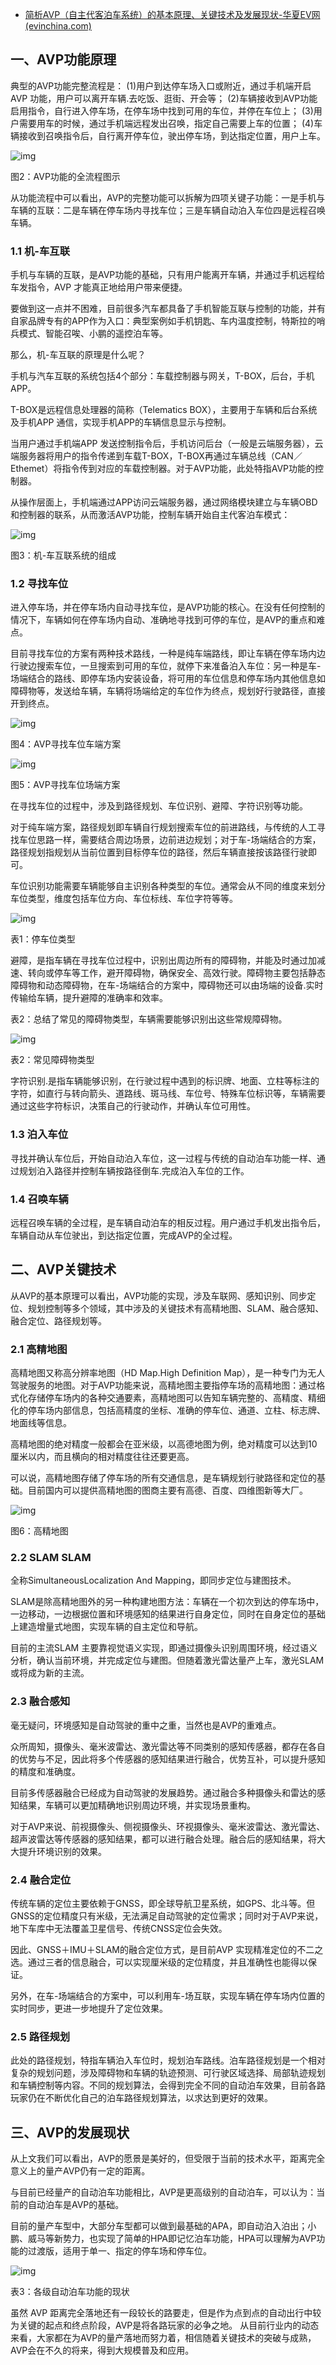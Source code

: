 - [简析AVP（自主代客泊车系统）的基本原理、关键技术及发展现状-华夏EV网 (evinchina.com)](http://www.evinchina.com/articleshow-265.html)

## 一、AVP功能原理

典型的AVP功能完整流程是： (1)用户到达停车场入口或附近，通过手机端开启AVP 功能，用户可以离开车辆.去吃饭、逛街、开会等； (2)车辆接收到AVP功能启用指令，自行进入停车场，在停车场中找到可用的车位，并停在车位上； (3)用户需要用车的时候，通过手机端远程发出召唤，指定自己需要上车的位置； (4)车辆接收到召唤指令后，自行离开停车位，驶出停车场，到达指定位置，用户上车。 

![img](http://www.evinchina.com/uploadfile/image/20220313/2022031311411302139.jpg)

图2：AVP功能的全流程图示

从功能流程中可以看出，AVP的完整功能可以拆解为四项关键子功能：一是手机与车辆的互联：二是车辆在停车场内寻找车位；三是车辆自动泊入车位四是远程召唤车辆。

### 1.1 机-车互联

手机与车辆的互联，是AVP功能的基础，只有用户能离开车辆，并通过手机远程给车发指令，AVP 才能真正地给用户带来便捷。

要做到这一点并不困难，目前很多汽车都具备了手机智能互联与控制的功能，并有自家品牌专有的APP作为入口：典型案例如手机钥匙、车内温度控制，特斯拉的哨兵模式、智能召唉、小鹏的遥控泊车等。

那么，机-车互联的原理是什么呢？

手机与汽车互联的系统包括4个部分：车载控制器与网关，T-BOX，后台，手机APP。

T-BOX是远程信息处理器的简称（Telematics BOX），主要用于车辆和后台系统及手机APP 通信，实现手机APP的车辆信息显示与控制。

当用户通过手机端APP 发送控制指令后，手机访问后台（一般是云端服务器），云端服务器将用户的指令传递到车载T-BOX，T-BOX再通过车辆总线（CAN／Ethemet）将指令传到对应的车载控制器。对于AVP功能，此处特指AVP功能的控制器。

从操作层面上，手机端通过APP访问云端服务器，通过网络模块建立与车辆OBD和控制器的联系，从而激活AVP功能，控制车辆开始自主代客泊车模式： 

![img](http://www.evinchina.com/uploadfile/image/20220313/2022031311424508868.jpg)

图3：机-车互联系统的组成

### 1.2 寻找车位

进入停车场，并在停车场内自动寻找车位，是AVP功能的核心。在没有任何控制的情况下，车辆如何在停车场内自动、准确地寻找到可停的车位，是AVP的重点和难点。

目前寻找车位的方案有两种技术路线，一种是纯车端路线，即让车辆在停车场内边行驶边搜索车位，一旦搜索到可用的车位，就停下来准备泊入车位：另一种是车-场端结合的路线、即停车场内安装设备，将可用的车位信息和停车场内其他信息如障碍物等，发送给车辆，车辆将场端给定的车位作为终点，规划好行驶路径，直接开到终点。 

![img](http://www.evinchina.com/uploadfile/image/20220313/2022031311431105280.jpg)

图4：AVP寻找车位车端方案       

![img](http://www.evinchina.com/uploadfile/image/20220313/2022031311433307708.jpg)

图5：AVP寻找车位场端方案

在寻找车位的过程中，涉及到路径规划、车位识别、避障、字符识别等功能。

对于纯车端方案，路径规划即车辆自行规划搜索车位的前进路线，与传统的人工寻找车位思路一样，需要结合周边场景，边前进边规划；对于车-场端结合的方案，路径规划指规划从当前位置到目标停车位的路径，然后车辆直接按该路径行驶即可。

车位识别功能需要车辆能够自主识别各种类型的车位。通常会从不同的维度来划分车位类型，维度包括车位方向、车位标线、车位字符等等。 

![img](http://www.evinchina.com/uploadfile/image/20220313/2022031311445701378.jpg)

表1：停车位类型

避障，是指车辆在寻找车位过程中，识别出周边所有的障碍物，并能及时通过加减速、转向或停车等工作，避开障碍物，确保安全、高效行驶。障碍物主要包括静态障碍物和动态障碍物，在车-场端结合的方案中，障碍物还可以由场端的设备.实时传输给车辆，提升避障的准确率和效率。

表2：总结了常见的障碍物类型，车辆需要能够识别出这些常规障碍物。 

![img](http://www.evinchina.com/uploadfile/image/20220313/2022031311455403835.jpg)

表2：常见障碍物类型

字符识别.是指车辆能够识别，在行驶过程中遇到的标识牌、地面、立柱等标注的字符，如直行与转向箭头、道路线、斑马线、车位号、特殊车位标识等，车辆需要通过这些字符标识，决策自己的行驶动作，并确认车位可用性。

### 1.3 泊入车位

寻找并确认车位后，开始自动泊入车位，这一过程与传统的自动泊车功能一样、通过规划泊入路径并控制车辆按路径倒车.完成泊入车位的工作。

### 1.4 召唤车辆

远程召唤车辆的全过程，是车辆自动泊车的相反过程。用户通过手机发出指令后，车辆自动从车位驶出，到达指定位置，完成AVP的全过程。 

## 二、AVP关键技术

从AVP的基本原理可以看出，AVP功能的实现，涉及车联网、感知识别、同步定位、规划控制等多个领域，其中涉及的关键技术有高精地图、SLAM、融合感知、融合定位、路径规划等。 

### 2.1 高精地图

高精地图又称高分辨率地图（HD Map.High Definition Map），是一种专门为无人驾驶服务的地图。对于AVP功能来说，高精地图主要指停车场的高精地图：通过格式化存储停车场内的各种交通要素，高精地图可以告知车辆完整的、高精度、精细化的停车场内部信息，包括高精度的坐标、准确的停车位、通道、立柱、标志牌、地面线等信息。

高精地图的绝对精度一般都会在亚米级，以高德地图为例，绝对精度可以达到10厘米以内，而且横向的相对精度往往还要更高。

可以说，高精地图存储了停车场的所有交通信息，是车辆规划行驶路径和定位的基础。目前国内可以提供高精地图的图商主要有高德、百度、四维图新等大厂。 

![img](http://www.evinchina.com/uploadfile/image/20220313/2022031311474905750.jpg)

图6：高精地图

### 2.2 SLAM SLAM

全称SimultaneousLocalization And Mapping，即同步定位与建图技术。

SLAM是除高精地图外的另一种构建地图方法：车辆在一个初次到达的停车场中，一边移动，一边根据位置和环境感知的结果进行自身定位，同时在自身定位的基础上建造增量式地图，实现车辆的自主定位和导航。

目前的主流SLAM 主要靠视觉语义实现，即通过摄像头识别周围环境，经过语义分析，确认当前环境，并完成定位与建图。但随着激光雷达量产上车，激光SLAM或将成为新的主流。

### 2.3 融合感知

毫无疑问，环境感知是自动驾驶的重中之重，当然也是AVP的重难点。

众所周知，摄像头、毫米波雷达、激光雷达等不同类别的感知传感器，都存在各自的优势与不足，因此将多个传感器的感知结果进行融合，优势互补，可以提升感知的精度和准确度。

目前多传感器融合已经成为自动驾驶的发展趋势。通过融合多种摄像头和雷达的感知结果，车辆可以更加精确地识别周边环境，并实现场景重构。

对于AVP来说、前视摄像头、侧视摄像头、环视摄像头、毫米波雷达、激光雷达、超声波雷达等传感器的感知结果，都可以进行融合处理。融合后的感知结果，将大大提升环境识别的效果。

### 2.4 融合定位

传统车辆的定位主要依赖于GNSS，即全球导航卫星系统，如GPS、北斗等。但GNSS的定位精度只有米级，无法满足自动驾驶的定位需求；同时对于AVP来说，地下车库中无法覆盖卫星信号、传统CNSS定位会失效。

因此、GNSS＋IMU＋SLAM的融合定位方式，是目前AVP 实现精准定位的不二之选。通过三者的信息融合，可以实现厘米级的定位精度，并且准确性也能得以保证。

另外，在车-场端结合的方案中，可以利用车-场互联，实现车辆在停车场内位置的实时同步，更进一步地提升了定位效果。

### 2.5 路径规划

此处的路径规划，特指车辆泊入车位时，规划泊车路线。泊车路径规划是一个相对复杂的规划问题，涉及障碍物和车辆的轨迹预测、可行驶区域选择、局部轨迹规划和车辆控制等内容。不同的规划算法，会得到完全不同的自动泊车效果，目前各路玩家仍在不断优化自己的泊车路径规划算法，以求达到更好的效果。 

## 三、AVP的发展现状

从上文我们可以看出，AVP的愿景是美好的，但受限于当前的技术水平，距离完全意义上的量产AVP仍有一定的距离。

与目前已经量产的自动泊车功能相比，AVP是更高级别的自动泊车，可以认为：当前的自动泊车是AVP的基础。

目前的量产车型中，大部分车型都可以做到最基础的APA，即自动泊入泊出；小鹏、威马等新势力，也实现了简单的HPA即记忆泊车功能，HPA可以理解为AVP功能的过渡版，适用于单一、指定的停车场和停车位。

![img](http://www.evinchina.com/uploadfile/image/20220313/2022031311504008188.jpg)

表3：各级自动泊车功能的现状

虽然 AVP 距离完全落地还有一段较长的路要走，但是作为点到点的自动出行中较为关键的起点和终点阶段，AVP是将各路玩家的必争之地。 从目前行业内的动态来看，大家都在为AVP的量产落地而努力着，相信随着关键技术的突破与成熟，AVP会在不久的将来，得到大规模普及和应用。